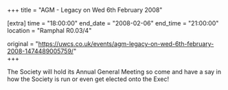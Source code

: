 +++
title = "AGM - Legacy on Wed 6th February 2008"

[extra]
time = "18:00:00"
end_date = "2008-02-06"
end_time = "21:00:00"
location = "Ramphal R0.03/4"

original = "https://uwcs.co.uk/events/agm-legacy-on-wed-6th-february-2008-1474489005759/"    
+++

The Society will hold its Annual General Meeting so come and have a say in how the Society is run or even get elected onto the Exec\!

